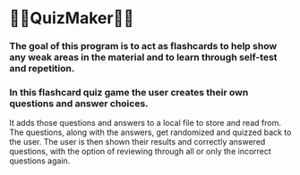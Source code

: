 # 👨‍🏫QuizMaker👩‍🏫

### The goal of this program is to act as flashcards to help show any weak areas in the material and to learn through self-test and repetition.
### In this flashcard quiz game the user creates their own questions and answer choices. 


It adds those questions and answers to a local file to store and read from.
The questions, along with the answers, get randomized and quizzed back to the user.
The user is then shown their results and correctly answered questions, with the option of reviewing through all or only the incorrect questions again.
